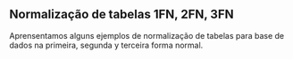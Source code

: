 ## Normalização de tabelas 1FN, 2FN, 3FN

Aprensentamos alguns ejemplos de normalização de tabelas para base de dados na primeira, segunda y terceira forma normal. 